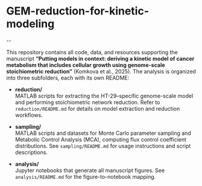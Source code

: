 # GEM-reduction-for-kinetic-modeling
--

This repository contains all code, data, and resources supporting the manuscript **“Putting models in context: deriving a kinetic model of cancer metabolism that includes cellular growth using genome-scale stoichiometric reduction”** (Komkova et al., 2025). The analysis is organized into three subfolders, each with its own README:

- **reduction/**  
  MATLAB scripts for extracting the HT-29–specific genome-scale model and performing stoichiometric network reduction. Refer to `reduction/README.md` for details on model extraction and reduction workflows.

- **sampling/**  
  MATLAB scripts and datasets for Monte Carlo parameter sampling and Metabolic Control Analysis (MCA), computing flux control coefficient distributions. See `sampling/README.md` for usage instructions and script descriptions.

- **analysis/**  
  Jupyter notebooks that generate all manuscript figures. See `analysis/README.md` for the figure-to-notebook mapping.
